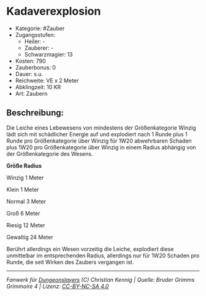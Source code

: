 # Kadaverexplosion

- Kategorie: #Zauber
- Zugangsstufen:
  - Heiler: -
  - Zauberer: -
  - Schwarzmagier: 13
- Kosten: 790
- Zauberbonus: 0
- Dauer: s.u.
- Reichweite: VE x 2 Meter
- Abklingzeit: 10 KR
- Art: Zaubern

## Beschreibung:

Die Leiche eines Lebewesens von mindestens der Größenkategorie Winzig lädt sich mit schädlicher Energie auf und explodiert nach 1 Runde plus 1 Runde pro Größenkategorie über Winzig für 1W20 abwehrbaren Schaden plus 1W20 pro Größenkategorie über Winzig in einem Radius abhängig von der Größenkategorie des Wesens.



<b>Größe Radius</b>

 Winzig 1 Meter

 Klein 1 Meter

 Normal 3 Meter

 Groß 6 Meter

 Riesig 12 Meter

 Gewaltig 24 Meter



Berührt allerdings ein Wesen vorzeitig die Leiche, explodiert diese unmittelbar im entsprechenden Radius, allerdings nur für 1W20 Schaden pro Runde, die seit Wirken des Zaubers vergangen ist.

---

_Fanwerk für [Dungeonslayers](https://www.dungeonslayers.net/) (C) Christian Kennig | Quelle: Bruder Grimms Grimmoire 4 | Lizenz: [CC-BY-NC-SA 4.0](https://creativecommons.org/licenses/by-nc-sa/4.0/deed.de)_
